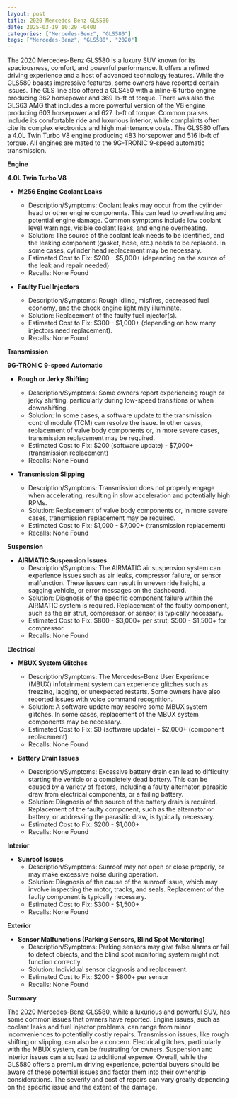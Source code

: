 ```yaml
---
layout: post
title: 2020 Mercedes-Benz GLS580
date: 2025-03-19 10:29 -0400
categories: ["Mercedes-Benz", "GLS580"]
tags: ["Mercedes-Benz", "GLS580", "2020"]
---
```

The 2020 Mercedes-Benz GLS580 is a luxury SUV known for its spaciousness, comfort, and powerful performance. It offers a refined driving experience and a host of advanced technology features. While the GLS580 boasts impressive features, some owners have reported certain issues. The GLS line also offered a GLS450 with a inline-6 turbo engine producing 362 horsepower and 369 lb-ft of torque. There was also the GLS63 AMG that includes a more powerful version of the V8 engine producing 603 horsepower and 627 lb-ft of torque. Common praises include its comfortable ride and luxurious interior, while complaints often cite its complex electronics and high maintenance costs. The GLS580 offers a 4.0L Twin Turbo V8 engine producing 483 horsepower and 516 lb-ft of torque. All engines are mated to the 9G-TRONIC 9-speed automatic transmission.

**Engine**

**4.0L Twin Turbo V8**

*   **M256 Engine Coolant Leaks**
    *   Description/Symptoms: Coolant leaks may occur from the cylinder head or other engine components. This can lead to overheating and potential engine damage. Common symptoms include low coolant level warnings, visible coolant leaks, and engine overheating.
    *   Solution: The source of the coolant leak needs to be identified, and the leaking component (gasket, hose, etc.) needs to be replaced. In some cases, cylinder head replacement may be necessary.
    *   Estimated Cost to Fix: $200 - $5,000+ (depending on the source of the leak and repair needed)
    *   Recalls: None Found

*   **Faulty Fuel Injectors**
    *   Description/Symptoms: Rough idling, misfires, decreased fuel economy, and the check engine light may illuminate.
    *   Solution: Replacement of the faulty fuel injector(s).
    *   Estimated Cost to Fix: $300 - $1,000+ (depending on how many injectors need replacement).
    *   Recalls: None Found

**Transmission**

**9G-TRONIC 9-speed Automatic**

*   **Rough or Jerky Shifting**
    *   Description/Symptoms: Some owners report experiencing rough or jerky shifting, particularly during low-speed transitions or when downshifting.
    *   Solution: In some cases, a software update to the transmission control module (TCM) can resolve the issue. In other cases, replacement of valve body components or, in more severe cases, transmission replacement may be required.
    *   Estimated Cost to Fix: $200 (software update) - $7,000+ (transmission replacement)
    *   Recalls: None Found

*   **Transmission Slipping**
    *   Description/Symptoms: Transmission does not properly engage when accelerating, resulting in slow acceleration and potentially high RPMs.
    *   Solution: Replacement of valve body components or, in more severe cases, transmission replacement may be required.
    *   Estimated Cost to Fix: $1,000 - $7,000+ (transmission replacement)
    *   Recalls: None Found

**Suspension**

*   **AIRMATIC Suspension Issues**
    *   Description/Symptoms: The AIRMATIC air suspension system can experience issues such as air leaks, compressor failure, or sensor malfunction. These issues can result in uneven ride height, a sagging vehicle, or error messages on the dashboard.
    *   Solution: Diagnosis of the specific component failure within the AIRMATIC system is required. Replacement of the faulty component, such as the air strut, compressor, or sensor, is typically necessary.
    *   Estimated Cost to Fix: $800 - $3,000+ per strut; $500 - $1,500+ for compressor.
    *   Recalls: None Found

**Electrical**

*   **MBUX System Glitches**
    *   Description/Symptoms: The Mercedes-Benz User Experience (MBUX) infotainment system can experience glitches such as freezing, lagging, or unexpected restarts. Some owners have also reported issues with voice command recognition.
    *   Solution: A software update may resolve some MBUX system glitches. In some cases, replacement of the MBUX system components may be necessary.
    *   Estimated Cost to Fix: $0 (software update) - $2,000+ (component replacement)
    *   Recalls: None Found

*   **Battery Drain Issues**
    *   Description/Symptoms: Excessive battery drain can lead to difficulty starting the vehicle or a completely dead battery. This can be caused by a variety of factors, including a faulty alternator, parasitic draw from electrical components, or a failing battery.
    *   Solution: Diagnosis of the source of the battery drain is required. Replacement of the faulty component, such as the alternator or battery, or addressing the parasitic draw, is typically necessary.
    *   Estimated Cost to Fix: $200 - $1,000+
    *   Recalls: None Found

**Interior**

*   **Sunroof Issues**
    *   Description/Symptoms: Sunroof may not open or close properly, or may make excessive noise during operation.
    *   Solution: Diagnosis of the cause of the sunroof issue, which may involve inspecting the motor, tracks, and seals. Replacement of the faulty component is typically necessary.
    *   Estimated Cost to Fix: $300 - $1,500+
    *   Recalls: None Found

**Exterior**

*   **Sensor Malfunctions (Parking Sensors, Blind Spot Monitoring)**
    * Description/Symptoms: Parking sensors may give false alarms or fail to detect objects, and the blind spot monitoring system might not function correctly.
    * Solution: Individual sensor diagnosis and replacement.
    * Estimated Cost to Fix: $200 - $800+ per sensor
    * Recalls: None Found

**Summary**

The 2020 Mercedes-Benz GLS580, while a luxurious and powerful SUV, has some common issues that owners have reported. Engine issues, such as coolant leaks and fuel injector problems, can range from minor inconveniences to potentially costly repairs. Transmission issues, like rough shifting or slipping, can also be a concern. Electrical glitches, particularly with the MBUX system, can be frustrating for owners. Suspension and interior issues can also lead to additional expense. Overall, while the GLS580 offers a premium driving experience, potential buyers should be aware of these potential issues and factor them into their ownership considerations. The severity and cost of repairs can vary greatly depending on the specific issue and the extent of the damage.

